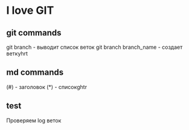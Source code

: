 # I love GIT 

## git commands
git branch -  выводит список веток
git branch branch_name - создает веткуhrt

## md commands
(#) - заголовок
(*) - списокghtr

## test
Проверяем log веток